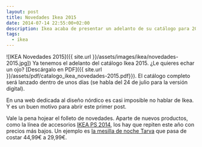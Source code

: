 ```yaml
---
layout: post
title: Novedades Ikea 2015
date: 2014-07-14 22:55:00+02:00
description: Ikea acaba de presentar un adelanto de su catálogo para 2015
tags:
  - ikea
---
```


![IKEA Novedades 2015]({{ site.url }}/assets/images/ikea/novedades-2015.jpg])
Ya tenemos el adelanto del catálogo Ikea 2015. ¿Le quieres echar un ojo? [Descárgalo en PDF]({{ site.url }}/assets/pdf/catalogo_ikea_novedades-2015.pdf}}). El catálogo completo será lanzado dentro de unos días (se habla del 24 de julio para la versión digital).

En una web dedicada al diseño nórdico es casi imposible no hablar de Ikea. Y es un buen motivo para abrir este primer post.

Vale la pena hojear el folleto de novedades. Aparte de nuevos productos, como la línea de accesorios [IKEA PS 2014](http://www.ikea.com/es/es/search/?query=IKEA+PS+2014), los hay que repiten este año con precios más bajos. Un ejemplo es [la mesilla de noche Tarva](http://www.ikea.com/es/es/catalog/products/50219609/) que pasa de costar 44,99€ a 29,99€.